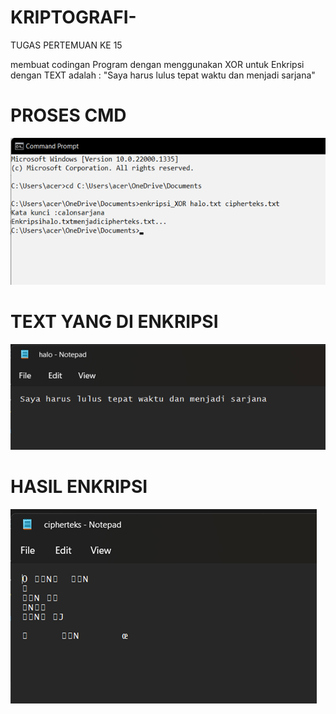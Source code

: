 # KRIPTOGRAFI-

TUGAS PERTEMUAN KE 15

membuat codingan Program dengan menggunakan XOR untuk Enkripsi
dengan TEXT  adalah : "Saya harus lulus tepat waktu dan menjadi sarjana"

# PROSES CMD
<img src="cmd.png" img>

# TEXT YANG DI ENKRIPSI
<img src="Text.png" img>

# HASIL ENKRIPSI
<img src="hasil enkripsi.png" img>

